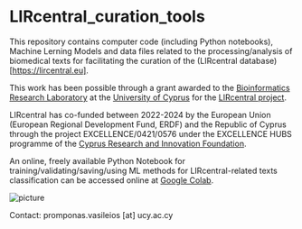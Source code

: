 # LIRcentral_curation_tools

This repository contains computer code (including Python notebooks), Machine Lerning Models and data files related to the processing/analysis of biomedical texts for facilitating the curation of the (LIRcentral database)[https://lircentral.eu].

This work has been possible through a grant awarded to the [Bioinformatics Research Laboratory](https://vprobon.github.io/BRL-UCY) at the [University of Cyprus](https://www.ucy.ac.cy) for the [LIRcentral project](https://lircentral.eu/).

LIRcentral has co-funded between 2022-2024 by the European Union (European Regional Development Fund, ERDF) and the Republic of Cyprus through the project EXCELLENCE/0421/0576 under the EXCELLENCE HUBS programme of the [Cyprus Research and Innovation Foundation](https://research.org.cy).


An online, freely available Python Notebook for training/validating/saving/using ML methods for LIRcentral-related texts classification can be accessed online at [Google Colab](https://colab.research.google.com/drive/1HkmtTsTJDx9qNaI9vgEVtQOn0Qlx9vv7?usp=sharing).

![picture](https://lircentral.eu/images/LIRcentral-FundedBy.png)



Contact: promponas.vasileios [at] ucy.ac.cy
